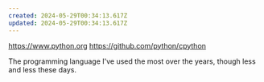 ```yaml
---
created: 2024-05-29T00:34:13.617Z
updated: 2024-05-29T00:34:13.617Z
---
```

https://www.python.org
https://github.com/python/cpython

The programming language I've used the most over the years, though less and less these days.